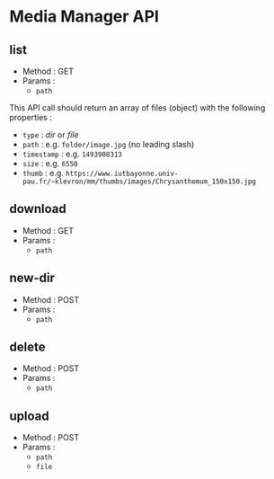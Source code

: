 # Media Manager API

## list
- Method : GET
- Params :
  - `path`

This API call should return an array of files (object) with the following properties :
- `type` : *dir* or *file*
- `path` : e.g. `folder/image.jpg` (no leading slash)
- `timestamp` : e.g. `1493908313`
- `size` : e.g. `6550`
- `thumb` : e.g. `https://www.iutbayonne.univ-pau.fr/~klevron/mm/thumbs/images/Chrysanthemum_150x150.jpg`

## download
- Method : GET
- Params :
  - `path`

## new-dir
- Method : POST
- Params :
  - `path`

## delete
- Method : POST
- Params :
  - `path`

## upload
- Method : POST
- Params :
  - `path`
  - `file`
